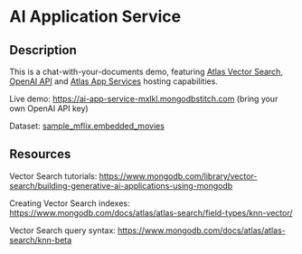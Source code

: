 # AI Application Service

## Description
This is a chat-with-your-documents demo, featuring [Atlas Vector Search](https://www.mongodb.com/products/platform/atlas-vector-search), [OpenAI API](https://openai.com/product) and [Atlas App Services](https://www.mongodb.com/atlas/app-services) hosting capabilities.  

Live demo: https://ai-app-service-mxlkl.mongodbstitch.com (bring your own OpenAI API key)

Dataset: [sample_mflix.embedded_movies](https://www.mongodb.com/docs/atlas/sample-data/sample-mflix/#sample_mflix.embedded_movies)

## Resources
Vector Search tutorials: https://www.mongodb.com/library/vector-search/building-generative-ai-applications-using-mongodb

Creating Vector Search indexes:
https://www.mongodb.com/docs/atlas/atlas-search/field-types/knn-vector/

Vector Search query syntax:
https://www.mongodb.com/docs/atlas/atlas-search/knn-beta

